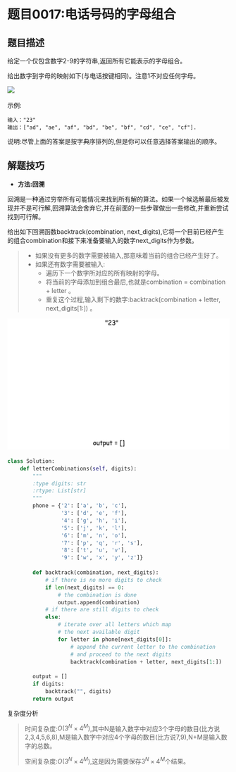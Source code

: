 # 题目0017:电话号码的字母组合

## 题目描述

给定一个仅包含数字2-9的字符串,返回所有它能表示的字母组合。

给出数字到字母的映射如下(与电话按键相同)。注意1不对应任何字母。

![](http://assets.leetcode-cn.com/aliyun-lc-upload/original_images/17_telephone_keypad.png)

示例:

```
输入："23"
输出：["ad", "ae", "af", "bd", "be", "bf", "cd", "ce", "cf"].
```

说明:尽管上面的答案是按字典序排列的,但是你可以任意选择答案输出的顺序。

## 解题技巧

* **方法:回溯**

回溯是一种通过穷举所有可能情况来找到所有解的算法。如果一个候选解最后被发现并不是可行解,回溯算法会舍弃它,并在前面的一些步骤做出一些修改,并重新尝试找到可行解。

给出如下回溯函数backtrack(combination, next_digits),它将一个目前已经产生的组合combination和接下来准备要输入的数字next_digits作为参数。

> - 如果没有更多的数字需要被输入,那意味着当前的组合已经产生好了。
> - 如果还有数字需要被输入:
>   + 遍历下一个数字所对应的所有映射的字母。
>   + 将当前的字母添加到组合最后,也就是combination = combination + letter 。
>   + 重复这个过程,输入剩下的数字:backtrack(combination + letter, next_digits[1:]) 。

![](images/letter_combinations_of_a_phone_number.gif)

```python
class Solution:
    def letterCombinations(self, digits):
        """
        :type digits: str
        :rtype: List[str]
        """
        phone = {'2': ['a', 'b', 'c'],
                 '3': ['d', 'e', 'f'],
                 '4': ['g', 'h', 'i'],
                 '5': ['j', 'k', 'l'],
                 '6': ['m', 'n', 'o'],
                 '7': ['p', 'q', 'r', 's'],
                 '8': ['t', 'u', 'v'],
                 '9': ['w', 'x', 'y', 'z']}
                
        def backtrack(combination, next_digits):
            # if there is no more digits to check
            if len(next_digits) == 0:
                # the combination is done
                output.append(combination)
            # if there are still digits to check
            else:
                # iterate over all letters which map 
                # the next available digit
                for letter in phone[next_digits[0]]:
                    # append the current letter to the combination
                    # and proceed to the next digits
                    backtrack(combination + letter, next_digits[1:])
                    
        output = []
        if digits:
            backtrack("", digits)
        return output
```

复杂度分析

> 时间复杂度:$O(3^N \times 4^M)$,其中N是输入数字中对应3个字母的数目(比方说2,3,4,5,6,8),M是输入数字中对应4个字母的数目(比方说7,9),N+M是输入数字的总数。
>
> 空间复杂度:$O(3^N \times 4^M)$,这是因为需要保存$3^N \times 4^M$个结果。
